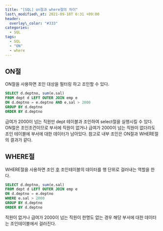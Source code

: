 ```yaml
---
title: "[SQL] on절과 where절의 차이"
last\_modified\_at: 2021-09-18T 6:31 +09:00
header:
  overlay\_color: "#333"
categories:
  - SQL
tags:
  - SQL
  - "ON"
  - where
---
```

## ON절
ON절을 사용하면 조인 대상을 필터링 하고 조인할 수 있다.
```sql
SELECT d.deptno, sum(e.sal)
FROM dept d LEFT OUTER JOIN emp e
ON d.deptno = e.deptno AND e.sal > 2000
GROUP BY d.deptno
ORDER BY d.deptno
```
급여가 2000이 넘는 직원만 dept 테이블과 조인하여 select절을 실행시킬 수 있다.  ON절은
조인조건이므로 부서에 직원이 없거나 급여가 2000이 넘는 직원이 없더라도 조인 테이블에 부서에
대한 데이터가 남아있다. 참고로 내부 조인은 ON절과 WHERE절의 결과가 같다.
## WHERE절
WHERE절을 사용하면 조인 <u>후</u> 조인테이블의 데이터를 행 단위로 걸러내는 역할을 한다.
```sql
SELECT d.deptno, sum(e.sal)
FROM dept d LEFT OUTER JOIN emp e
ON d.deptno = e.deptno
WHERE e.sal > 2000
GROUP BY d.deptno
ORDER BY d.deptno
```
직원이 없거나 급여가 2000이 넘는 직원이 한명도 없는 경우 해당 부서에 대한 데이터는
조인테이블에서 걸러진다.
